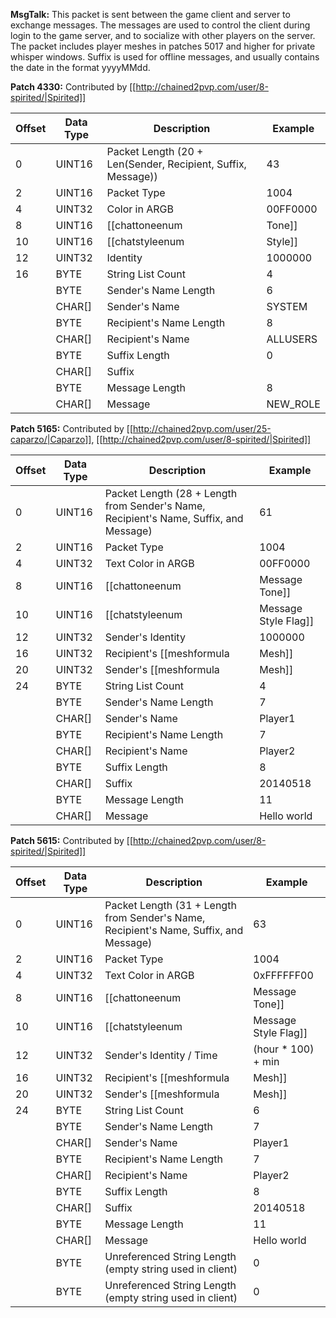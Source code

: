 **MsgTalk:** This packet is sent between the game client and server to exchange messages. The messages are used to control the client during login to the game server, and to socialize with other players on the server. The packet includes player meshes in patches 5017 and higher for private whisper windows. Suffix is used for offline messages, and usually contains the date in the format yyyyMMdd.

**Patch 4330:** Contributed by [[http://chained2pvp.com/user/8-spirited/|Spirited]]

| Offset | Data Type | Description | Example |
|---|---|---|---|
| 0 | UINT16 | Packet Length (20 + Len(Sender, Recipient, Suffix, Message)) | 43 |
| 2 | UINT16 | Packet Type | 1004 |
| 4 | UINT32 | Color in ARGB | 00FF0000 |
| 8 | UINT16 | [[chattoneenum|Tone]] | 2101 |
| 10 | UINT16 | [[chatstyleenum|Style]] | 0 |
| 12 | UINT32 | Identity | 1000000 |
| 16 | BYTE | String List Count | 4 |
|  | BYTE | Sender's Name Length | 6 |
|  | CHAR[] | Sender's Name | SYSTEM |
|  | BYTE | Recipient's Name Length | 8 |
|  | CHAR[] | Recipient's Name | ALLUSERS |
|  | BYTE | Suffix Length | 0 |
|  | CHAR[] | Suffix | |
|  | BYTE | Message Length | 8 |
|  | CHAR[] | Message | NEW_ROLE |

**Patch 5165:** Contributed by [[http://chained2pvp.com/user/25-caparzo/|Caparzo]], [[http://chained2pvp.com/user/8-spirited/|Spirited]]

| Offset | Data Type | Description | Example |
|---|---|---|---|
| 0 | UINT16 | Packet Length (28 + Length from Sender's Name, Recipient's Name, Suffix, and Message) | 61 |
| 2 | UINT16 | Packet Type | 1004 |
| 4 | UINT32 | Text Color in ARGB | 00FF0000 |
| 8 | UINT16 | [[chattoneenum|Message Tone]] | 2000 |
| 10 | UINT16 | [[chatstyleenum|Message Style Flag]] | 0 |
| 12 | UINT32 | Sender's Identity | 1000000 |
| 16 | UINT32 | Recipient's [[meshformula|Mesh]] | 501002 |
| 20 | UINT32 | Sender's [[meshformula|Mesh]] | 501002 |
| 24 | BYTE | String List Count | 4 |
|  | BYTE | Sender's Name Length | 7 |
|  | CHAR[] | Sender's Name | Player1 |
|  | BYTE | Recipient's Name Length | 7 |
|  | CHAR[] | Recipient's Name | Player2 |
|  | BYTE | Suffix Length | 8 |
|  | CHAR[] | Suffix | 20140518 |
|  | BYTE | Message Length | 11 |
|  | CHAR[] | Message | Hello world |

**Patch 5615:** Contributed by [[http://chained2pvp.com/user/8-spirited/|Spirited]]

| Offset | Data Type | Description | Example |
|---|---|---|---|
| 0 | UINT16 | Packet Length (31 + Length from Sender's Name, Recipient's Name, Suffix, and Message) | 63 |
| 2 | UINT16 | Packet Type | 1004 |
| 4 | UINT32 | Text Color in ARGB | 0xFFFFFF00 |
| 8 | UINT16 | [[chattoneenum|Message Tone]] | 2000 |
| 10 | UINT16 | [[chatstyleenum|Message Style Flag]] | 0 |
| 12 | UINT32 | Sender's Identity / Time | (hour * 100) + min |
| 16 | UINT32 | Recipient's [[meshformula|Mesh]] | 501002 |
| 20 | UINT32 | Sender's [[meshformula|Mesh]] | 501002 |
| 24 | BYTE | String List Count | 6 |
|  | BYTE | Sender's Name Length | 7 |
|  | CHAR[] | Sender's Name | Player1 |
|  | BYTE | Recipient's Name Length | 7 |
|  | CHAR[] | Recipient's Name | Player2 |
|  | BYTE | Suffix Length | 8 |
|  | CHAR[] | Suffix | 20140518 |
|  | BYTE | Message Length | 11 |
|  | CHAR[] | Message | Hello world |
|  | BYTE | Unreferenced String Length (empty string used in client) | 0 |
|  | BYTE | Unreferenced String Length (empty string used in client) | 0 |
